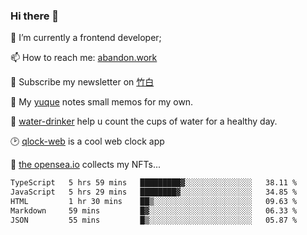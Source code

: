 ### Hi there 👋

<!--
**Alfxjx/Alfxjx** is a ✨ _special_ ✨ repository because its `README.md` (this file) appears on your GitHub profile.

Here are some ideas to get you started:

- 🔭 I’m currently working on ...
- 🌱 I’m currently learning ...
- 👯 I’m looking to collaborate on ...
- 🤔 I’m looking for help with ...
- 💬 Ask me about ...
- 📫 How to reach me: ...
- 😄 Pronouns: ...
- ⚡ Fun fact: ...
-->
🔭  I’m currently a frontend developer;

📫  How to reach me: [abandon.work](https://www.abandon.work/)

🎉  Subscribe my newsletter on [竹白](https://alfxjx.zhubai.love/)

🌱  My [yuque](https://www.yuque.com/alfxjx) notes small memos for my own.

🥤  [water-drinker](https://weldingboys.vercel.app/water) help u count the cups of water for a healthy day.

🕑  [qlock-web](https://qlock-web.vercel.app) is a cool web clock app

🌊  [the opensea.io](https://opensea.io/assets/0x495f947276749ce646f68ac8c248420045cb7b5e/29433830147332339639115006737701029562687338063458078299874716625823015632897) collects my NFTs...

<!--START_SECTION:waka-->

```txt
TypeScript   5 hrs 59 mins   █████████▓░░░░░░░░░░░░░░░   38.11 %
JavaScript   5 hrs 29 mins   ████████▓░░░░░░░░░░░░░░░░   34.85 %
HTML         1 hr 30 mins    ██▒░░░░░░░░░░░░░░░░░░░░░░   09.63 %
Markdown     59 mins         █▓░░░░░░░░░░░░░░░░░░░░░░░   06.33 %
JSON         55 mins         █▒░░░░░░░░░░░░░░░░░░░░░░░   05.87 %
```

<!--END_SECTION:waka-->

